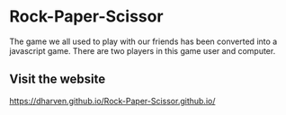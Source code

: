 # Rock-Paper-Scissor
The game we all used to play with our friends has been converted into a javascript game. There are two players in this game user and computer.

## Visit the website
https://dharven.github.io/Rock-Paper-Scissor.github.io/
